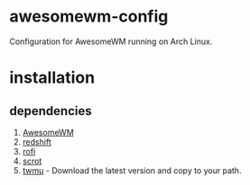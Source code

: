# awesomewm-config

Configuration for AwesomeWM running on Arch Linux.

# installation

## dependencies

1. [AwesomeWM](https://github.com/awesomeWM/awesome/releases/tag/v4.3)
2. [redshift](https://github.com/jonls/redshift)
3. [rofi](https://github.com/davatorium/rofi)
4. [scrot](https://github.com/resurrecting-open-source-projects/scrot)
5. [twmu](https://github.com/patkaehuaea/tilingwm-utils/releases/tag/v1.0) - Download the latest version and copy to
   your path.

